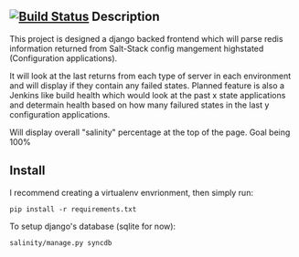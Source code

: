 [![Build Status](https://travis-ci.org/mjgorman/salinity.svg?branch=master)](https://travis-ci.org/mjgorman/salinity)
__Description__
----------------
This project is designed a django backed frontend which will parse redis information
returned from Salt-Stack config mangement highstated (Configuration applications). 

It will look at the last returns from each type of server in each environment and 
will display if they contain any failed states. Planned feature is also a Jenkins
like build health which would look at the past x state applications and determain
health based on how many failured states in the last y configuration applications.

Will display overall "salinity" percentage at the top of the page. Goal being 100%

__Install__
------------
I recommend creating a virtualenv envrionment, then simply run:
```
pip install -r requirements.txt
```

To setup django's database (sqlite for now):
```
salinity/manage.py syncdb
```
